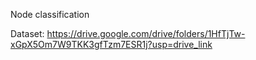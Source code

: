 Node classification

Dataset: https://drive.google.com/drive/folders/1HfTjTw-xGpX5Om7W9TKK3gfTzm7ESR1j?usp=drive_link 
